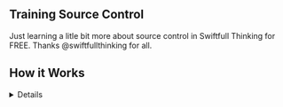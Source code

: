 ## Training Source Control

Just learning a litle bit more about source control in Swiftfull Thinking for FREE.
Thanks @swiftfullthinking for all.

## How it Works
<details>
<sumary> Details (Click to expand) </sumary>
<br />
This is the details sample. Lol
</details>
